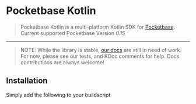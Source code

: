 # Pocketbase Kotlin
> Pocketbase Kotlin is a multi-platform Kotlin SDK for [Pocketbase](https://pocketbase.io).
> Current supported Pocketbase Version *0.15* 
---

> NOTE: While the library is stable, [our docs](/docs) are still in need of work. For
> now, please see our tests, and KDoc comments for help.
> Docs contributions are always welcome!

## Installation

Simply add the following to your buildscript